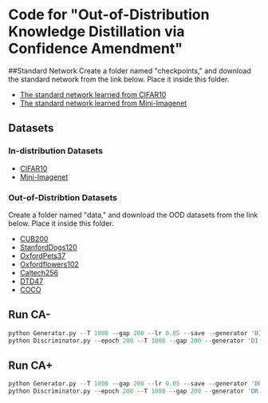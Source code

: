 # Code for "Out-of-Distribution Knowledge Distillation via Confidence Amendment"

##Standard Network
Create a folder named "checkpoints," and download the standard network from the link below. Place it inside this folder.
* [The standard network learned from CIFAR10](https://drive.google.com/file/d/1k3f2XopwrreyXG7M4mW5ANZX317JZK6Z/view?usp=sharing)
* [The standard network learned from Mini-Imagenet](https://drive.google.com/file/d/1E50pmG6t83bGwa-aFKYNNgeQQkNaaUP6/view?usp=sharing)

## Datasets
### In-distribution Datasets
* [CIFAR10](https://www.cs.toronto.edu/~kriz/cifar.html)
* [Mini-Imagenet]([https://www.cs.toronto.edu/~kriz/cifar.html](https://github.com/yaoyao-liu/mini-imagenet-tools)https://github.com/yaoyao-liu/mini-imagenet-tools)

### Out-of-Distribtion Datasets
Create a folder named "data," and download the OOD datasets from the link below. Place it inside this folder.
* [CUB200](https://www.vision.caltech.edu/datasets/cub_200_2011)
* [StanfordDogs120](http://vision.stanford.edu/aditya86/ImageNetDogs)
* [OxfordPets37](https://www.robots.ox.ac.uk/~vgg/data/pets)
* [Oxfordflowers102](https://www.robots.ox.ac.uk/~vgg/data/flowers)
* [Caltech256](https://www.kaggle.com/jessicali9530/caltech256)
* [DTD47](https://www.robots.ox.ac.uk/~vgg/data/dtd)
* [COCO](https://cocodataset.org)

## Run CA-
```python
python Generator.py --T 1000 --gap 200 --lr 0.05 --save --generator 'DI'
python Discriminator.py --epoch 200 --T 1000 --gap 200 --generator 'DI' --alpha 0.1
```

## Run CA+
```python
python Generator.py --T 1000 --gap 200 --lr 0.05 --save --generator 'DR'
python Discriminator.py --epoch 200 --T 1000 --gap 200 --generator 'DR' --alpha 0.1
```

